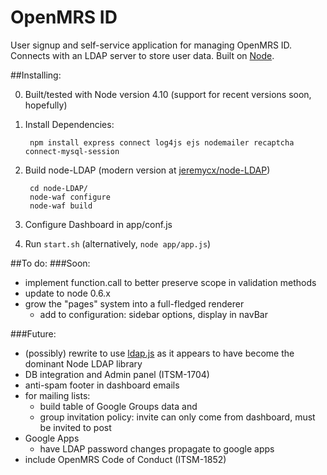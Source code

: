 OpenMRS ID 
=========

User signup and self-service application for managing OpenMRS ID. Connects with an LDAP server to store user data. Built on [Node](https://github.com/joyent/node).

##Installing:

0. Built/tested with Node version 4.10 (support for recent versions soon, hopefully)

1. Install Dependencies:

        npm install express connect log4js ejs nodemailer recaptcha connect-mysql-session

2. Build node-LDAP (modern version at [jeremycx/node-LDAP](https://github.com/jeremycx/node-LDAP))

        cd node-LDAP/
        node-waf configure
        node-waf build

3. Configure Dashboard in app/conf.js

4. Run `start.sh` (alternatively, `node app/app.js`)

##To do:
###Soon:
- implement function.call to better preserve scope in validation methods
- update to node 0.6.x
- grow the "pages" system into a full-fledged renderer
	- add to configuration: sidebar options, display in navBar
	
###Future:
- (possibly) rewrite to use [ldap.js](https://github.com/mcavage/node-ldapjs) as it appears to have become the dominant Node LDAP library
- DB integration and Admin panel (ITSM-1704)
- anti-spam footer in dashboard emails
- for mailing lists:
    - build table of Google Groups data and 
    - group invitation policy: invite can only come from dashboard, must be invited to post
- Google Apps
    - have LDAP password changes propagate to google apps
- include OpenMRS Code of Conduct (ITSM-1852)
